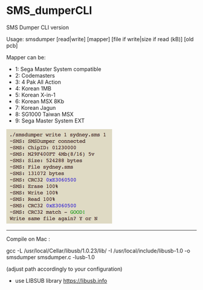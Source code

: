 # SMS_dumperCLI
SMS Dumper CLI version

Usage:
smsdumper [read|write] [mapper] [file if write|size if read (kB)] [old pcb]

Mapper can be:
  
  * 1: Sega Master System compatible
  * 2: Codemasters
  * 3: 4 Pak All Action
  * 4: Korean 1MB
  * 5: Korean X-in-1
  * 6: Korean MSX 8Kb
  * 7: Korean Jagun
  * 8: SG1000 Taiwan MSX
  * 9: Sega Master System EXT

![Preview](https://github.com/ichigobankai/SMS_dumperCLI/blob/master/preview.png)

-----

Compile on Mac :

gcc -L /usr/local/Cellar/libusb/1.0.23/lib/ -I /usr/local/include/libusb-1.0 -o smsdumper smsdumper.c -lusb-1.0

(adjust path accordingly to your configuration)

* use LIBSUB library
https://libusb.info
